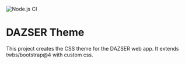 ![Node.js CI](https://github.com/Sparticuz/dazser-theme/workflows/Node.js%20CI/badge.svg)

# DAZSER Theme

This project creates the CSS theme for the DAZSER web app. It extends twbs/bootstrap@4 with custom css.
